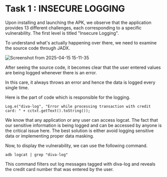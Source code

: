 # Task 1 : INSECURE LOGGING

Upon installing and launching the APK, we observe that the application provides 13 different challenges, each corresponding to a specific vulnerability. The first level is titled "Insecure Logging".

To understand what's actually happening over there, we need to examine the source code through JADX.

![Screenshot from 2025-04-15 15-11-35](https://github.com/user-attachments/assets/00362356-99f8-41f7-859f-1f0f4d0f155a)

After seeing the source code, it becomes clear that the user entered values are being logged whenever there is an error. 

In this care, it always throws an error and hence the data is logged every single time.

Here is the part of code which is responsible for the logging.

`Log.e("diva-log", "Error while processing transaction with credit card: " + cctxt.getText().toString());`

We know that any application or any user can access logcat. The fact that our sensitive information is being logged and can be accessed by anyone is the critical issue here. The best solution is either avoid logging sensitive data or implementing proper data masking. 

Now, to display the vulnerability, we can use the following command.

`adb logcat | grep "diva-log"`

This command filters out log messages tagged with diva-log and reveals the credit card number that was entered by the user.
